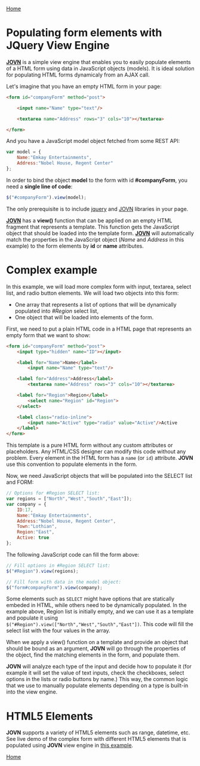 [Home](index)

# Populating form elements with JQuery View Engine

**[JOVN](https://github.com/JocaPC/jquery-view-engine)** is a simple view engine that enables you to easily populate elements of a HTML form using data in JavaScript objects (models). It is ideal solution for populating HTML forms dynamicaly from an AJAX call.

Let's imagine that you have an empty HTML form in your page:
```html
<form id="companyForm" method="post">

    <input name="Name" type="text"/>

    <textarea name="Address" rows="3" cols="10"></textarea>

</form>
```
And you have a JavaScript model object fetched from some REST API:
```javascript
var model = {
    Name:"Emkay Entertainments",
    Address:"Nobel House, Regent Center"
};
```
In order to bind the object **model** to the form with id **#companyForm**, you need a **single line of code**:
```javascript
$("#companyForm").view(model);
```

The only prerequisite is to include [jquery](https://jquery.com/) and [JOVN](https://github.com/JocaPC/jquery-view-engine/blob/master/src/jquery.view-engine.js) libraries in your page.

**[JOVN](../README.md)** has a **view()** function that can be applied on an empty HTML fragment that represents a template. This function gets the JavaScript object that should be loaded into the template form. **[JOVN](../README.md)** will automatically match the properties in the JavaScript object (*Name* and *Address* in this example) to the form elements by **id** or **name** attributes.

# Complex example

In this example, we will load more complex form with input, textarea, select list, and radio button elements. We will load two objects into this form:
 - One array that represents a list of options that will be dynamically populated into *#Region* select list, 
 - One object that will be loaded into elements of the form. 

First, we need to put a plain HTML code in a HTML page that represents an empty form that we want to show:

```html
<form id="companyForm" method="post">
    <input type="hidden" name="ID"></input>

    <label for="Name">Name</label>
        <input name="Name" type="text"/>

    <label for="Address">Address</label>
        <textarea name="Address" rows="3" cols="10"></textarea>

    <label for="Region">Region</label>
        <select name="Region" id="Region">
    </select>

    <label class="radio-inline">
        <input name="Active" type="radio" value="Active"/>Active
    </label>
</form>
```

This template is a pure HTML form without any custom attributes or placeholders. Any HTML/CSS designer can modify this code without any problem.
Every element in the HTML form has a `name` (or `id`) attribute. **JOVN** use this convention 
 to populate elements in the form.

Now, we need JavaScript objects that will be populated into the SELECT list and FORM:

```javascript
// Options for #Region SELECT list:
var regions = ["North","West","South","East"]);
var company = {
    ID:17,
    Name:"Emkay Entertainments",
    Address:"Nobel House, Regent Center",
    Town:"Lothian",
    Region:"East",
    Active: true
};
```

The following JavaScript code can fill the form above:

```javascript
// Fill options in #Region SELECT list:
$("#Region").view(regions);

// Fill form with data in the model object:
$("form#companyForm").view(company);
```

Some elements such as `SELECT` might have options that are statically embeded in HTML, while others need to be dynamically populated. In the example above, Region list is initially empty, and we can use it as a template and populate it using `$("#Region").view(["North","West","South","East"])`. This code will fill the select list with the four values in the array. 

When we apply a view() function on a template and provide an object that should be bound as an argument, **JOVN** will go through the properties of the object, find the matching elements in the form, and populate them.

**JOVN** will analyze each type of the input and decide how to populate it (for example it will set the value of text inputs, check the checkboxes, select options in the lists or radio buttons by name.) This way, the common logic that we use to manually populate elements depending on a type is built-in into the view engine.

# HTML5 Elements

**JOVN** supports a variety of HTML5 elements such as range, datetime, etc.
See live demo of the complex form with different HTML5 elements that is populated using **JOVN** view engine in [this example](examples/edit.html).

[Home](index)